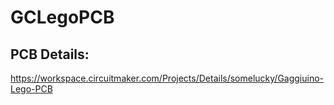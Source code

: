 # GCLegoPCB

## PCB Details:

https://workspace.circuitmaker.com/Projects/Details/somelucky/Gaggiuino-Lego-PCB


